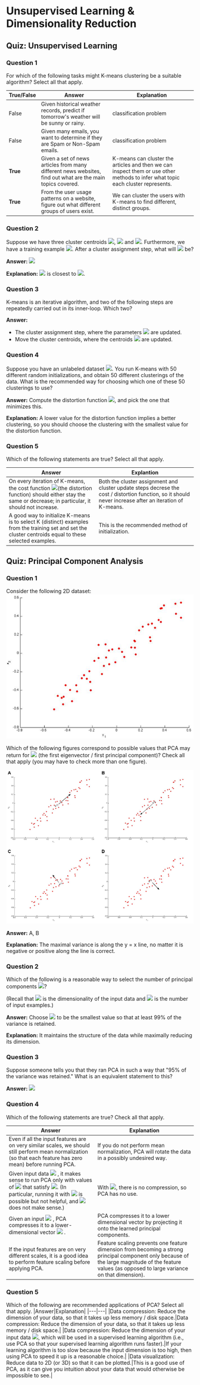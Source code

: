 # Unsupervised Learning & Dimensionality Reduction

## Quiz: Unsupervised Learning
### Question 1
For which of the following tasks might K-means clustering be a suitable algorithm? Select all that apply.

|True/False|Answer|Explanation|
|---|---|---|
|False|Given historical weather records, predict if tomorrow's weather will be sunny or rainy.| classification problem |
|False|Given many emails, you want to determine if they are Spam or Non-Spam emails.|classification problem|
|**True**|Given a set of news articles from many different news websites, find out what are the main topics covered.|K-means can cluster the articles and then we can inspect them or use other methods to infer what topic each cluster represents.|
|**True**|From the user usage patterns on a website, figure out what different groups of users exist.|We can cluster the users with K-means to find different, distinct groups.|

### Question 2
Suppose we have three cluster centroids <img src="https://latex.codecogs.com/svg.image?\mu&space;_{1}=\begin{bmatrix}1&space;\\2\end{bmatrix}" />, <img src="https://latex.codecogs.com/svg.image?\mu&space;_{1}=\begin{bmatrix}1&space;\\2\end{bmatrix}" /> and <img src="https://latex.codecogs.com/svg.image?\mu&space;_{1}=\begin{bmatrix}1&space;\\2\end{bmatrix}" />. Furthermore, we have a training example <img src="https://latex.codecogs.com/svg.image?x^{(i)}=\begin{bmatrix}3&space;\\1\end{bmatrix}" />. After a cluster assignment step, what will <img src="https://latex.codecogs.com/svg.image?c^{(i)}"  /> be?

**Answer:** <img src="https://latex.codecogs.com/svg.image?c^{(i)}=3" />

**Explanation:** <img src="https://latex.codecogs.com/svg.image?x^{(i)}" /> is closest to <img src="https://latex.codecogs.com/svg.image?\mu&space;_{3}"  />.

### Question 3
K-means is an iterative algorithm, and two of the following steps are repeatedly carried out in its inner-loop. Which two?

**Answer:**
* The cluster assignment step, where the parameters <img src="https://latex.codecogs.com/svg.image?c^{(i)}" /> are updated.
* Move the cluster centroids, where the centroids <img src="https://latex.codecogs.com/svg.image?\mu&space;_{k}"  /> are updated.

### Question 4
Suppose you have an unlabeled dataset <img src="https://latex.codecogs.com/svg.image?\left\{&space;x^{(1)},...,x^{(m)}\right\}"  />. You run K-means with 50 different random initializations, and obtain 50 different clusterings of the data. What is the recommended way for choosing which one of these 50 clusterings to use?

**Answer:** Compute the distortion function <img src="https://latex.codecogs.com/svg.image?J(c^{(1)},...,c^{(m)},\mu&space;_{1},...,\mu&space;_{k})"  />, and pick the one that minimizes this.

**Explanation:** A lower value for the distortion function implies a better clustering, so you should choose the clustering with the smallest value for the distortion function.

### Question 5
Which of the following statements are true? Select all that apply.

|Answer|Explantion|
|---|---|
|On every iteration of K-means, the cost function <img src="https://latex.codecogs.com/svg.image?J(c^{(1)},...,c^{(m)},\mu&space;_{1},...,\mu&space;_{k})" />(the distortion function) should either stay the same or decrease; in particular, it should not increase.|Both the cluster assignment and cluster update steps decrese the cost / distortion function, so it should never increase after an iteration of K-means.|
|A good way to initialize K-means is to select K (distinct) examples from the training set and set the cluster centroids equal to these selected examples.|This is the recommended method of initialization.|


## Quiz: Principal Component Analysis
### Question 1
Consider the following 2D dataset:
![Question 1](https://github.com/AnnickWONG/Standford_machine_learning/blob/main/Week8/image/Q1.png)

Which of the following figures correspond to possible values that PCA may return for <img src="https://latex.codecogs.com/svg.image?u^{(1)}" /> (the first eigenvector / first principal component)? Check all that apply (you may have to check more than one figure).

![Q1_answer](https://github.com/AnnickWONG/Standford_machine_learning/blob/main/Week8/image/Q1_Answer.png)

**Answer:** A, B

**Explanation:** The maximal variance is along the y = x line, no matter it is negative or positive along the line is correct.

### Question 2
Which of the following is a reasonable way to select the number of principal components <img src="https://latex.codecogs.com/svg.image?k" />?

(Recall that <img src="https://latex.codecogs.com/svg.image?n"  /> is the dimensionality of the input data and <img src="https://latex.codecogs.com/svg.image?m" /> is the number of input examples.)

**Answer:** Choose <img src="https://latex.codecogs.com/svg.image?k"  /> to be the smallest value so that at least 99% of the variance is retained.

**Explanation:** It maintains the structure of the data while maximally reducing its dimension.

### Question 3
Suppose someone tells you that they ran PCA in such a way that "95% of the variance was retained." What is an equivalent statement to this?

**Answer:** <img src="https://latex.codecogs.com/svg.image?\frac{\frac{1}{m}\sum&space;_{i=1}^{m}\left\|x^{(i)}-x_{approx}^{(i)}&space;\right\|^{2}}{\frac{1}{m}\sum&space;_{i=1}^{m}\left\|x^{(i)}&space;\right\|^{2}}\leq&space;0.05" />

### Question 4
Which of the following statements are true? Check all that apply.

|Answer| Explanation|
|---|---|
|Even if all the input features are on very similar scales, we should still perform mean normalization (so that each feature has zero mean) before running PCA.|If you do not perform mean normalization, PCA will rotate the data in a possibly undesired way.|
|Given input data <img src="https://latex.codecogs.com/svg.image?x\in&space;\mathbb{R^{n}}" /> , it makes sense to run PCA only with values of <img src="https://latex.codecogs.com/svg.image?k"  /> that satisfy <img src="https://latex.codecogs.com/svg.image?k\leq&space;n"  />. (In particular, running it with <img src="https://latex.codecogs.com/svg.image?k=n"  /> is possible but not helpful, and <img src="https://latex.codecogs.com/svg.image?k>n"> does not make sense.)| With <img src="https://latex.codecogs.com/svg.image?k=n" />, there is no compression, so PCA has no use.|
|Given an input  <img src="https://latex.codecogs.com/svg.image?x\in&space;\mathbb{R^{n}}" /> , PCA compresses it to a lower-dimensional vector  <img src="https://latex.codecogs.com/svg.image?z\in&space;\mathbb{R^{k}}" /> .|PCA compresses it to a lower dimensional vector by projecting it onto the learned principal components.|
|If the input features are on very different scales, it is a good idea to perform feature scaling before applying PCA.|Feature scaling prevents one feature dimension from becoming a strong principal component only because of the large magnitude of the feature values (as opposed to large variance on that dimension).|


### Question 5
Which of the following are recommended applications of PCA? Select all that apply.
|Answer|Explanation|
|---|---|
|Data compression: Reduce the dimension of your data, so that it takes up less memory / disk space.|Data compression: Reduce the dimension of your data, so that it takes up less memory / disk space.|
|Data compression: Reduce the dimension of your input data <img src="https://latex.codecogs.com/svg.image?x^{(i)}" />, which will be used in a supervised learning algorithm (i.e., use PCA so that your supervised learning algorithm runs faster).|If your learning algorithm is too slow because the input dimension is too high, then using PCA to speed it up is a reasonable choice.|
|Data visualization: Reduce data to 2D (or 3D) so that it can be plotted.|This is a good use of PCA, as it can give you intuition about your data that would otherwise be impossible to see.|
